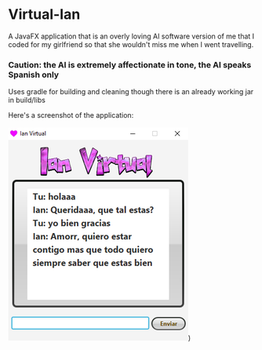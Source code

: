 # Virtual-Ian
A JavaFX application that is an overly loving AI software version of me that I coded for my girlfriend so that she wouldn't miss me when I went travelling. 


### Caution: the AI is extremely affectionate in tone, the AI speaks Spanish only

Uses gradle for building and cleaning though there is an already working jar in build/libs


Here's a screenshot of the application:<br><br>
![alt text](res/screen.jpg?raw=true "Screenshot"))

